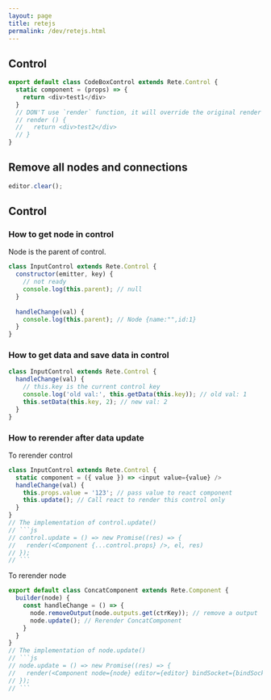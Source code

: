 ```yaml
---
layout: page
title: retejs
permalink: /dev/retejs.html
---
```


## Control


```js
export default class CodeBoxControl extends Rete.Control {
  static component = (props) => {
    return <div>test1</div>
  }
  // DON'T use `render` function, it will override the original render function
  // render () {
  //   return <div>test2</div>
  // }
}
```

## Remove all nodes and connections

```js
editor.clear();
```

## Control

### How to get node in control

Node is the parent of control.

```js
class InputControl extends Rete.Control {
  constructor(emitter, key) {
    // not ready
    console.log(this.parent); // null
  }
  
  handleChange(val) {
    console.log(this.parent); // Node {name:"",id:1}
  }
}
```

### How to get data and save data in control

```js
class InputControl extends Rete.Control {
  handleChange(val) {
    // this.key is the current control key
    console.log('old val:', this.getData(this.key)); // old val: 1
    this.setData(this.key, 2); // new val: 2
  }
}
```

### How to rerender after data update

To rerender control

```js
class InputControl extends Rete.Control {
  static component = ({ value }) => <input value={value} />
  handleChange(val) {
    this.props.value = '123'; // pass value to react component
    this.update(); // Call react to render this control only
  }
}
// The implementation of control.update()
// ```js
// control.update = () => new Promise((res) => {
//   render(<Component {...control.props} />, el, res)
// });
// ```
```

To rerender node

```js
export default class ConcatComponent extends Rete.Component {
  builder(node) {
    const handleChange = () => {
      node.removeOutput(node.outputs.get(ctrKey)); // remove a output
      node.update(); // Rerender ConcatComponent
    }
  }
}
// The implementation of node.update()
// ```js
// node.update = () => new Promise((res) => {
//   render(<Component node={node} editor={editor} bindSocket={bindSocket} bindControl={bindControl} />, el, res)
// });
// ```
```
